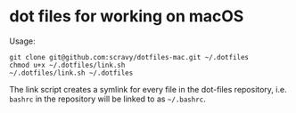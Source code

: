 # dot files for working on macOS

Usage:

	git clone git@github.com:scravy/dotfiles-mac.git ~/.dotfiles
	chmod u+x ~/.dotfiles/link.sh
	~/.dotfiles/link.sh ~/.dotfiles

The link script creates a symlink for every file in the dot-files repository,
i.e. `bashrc` in the repository will be linked to as `~/.bashrc`.

